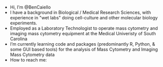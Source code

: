 - Hi, I’m @BenCaiello
- I have a background in Biological / Medical Research Sciences, with experience in "wet labs" doing cell-culture and other molecular biology experiments.
- Employed as a Laboratory Technologist to operate mass cytometry and imaging mass cytometry equipment at the Medical Univeristy of South Carolina
- I’m currently learning code and packages (predominantly R, Python, & some GUI based tools) for the analysis of Mass Cytometry and Imaging Mass Cytometry data
- How to reach me: 

<!---
BenCaiello/BenCaiello is a ✨ special ✨ repository because its `README.md` (this file) appears on your GitHub profile.
You can click the Preview link to take a look at your changes.
--->

